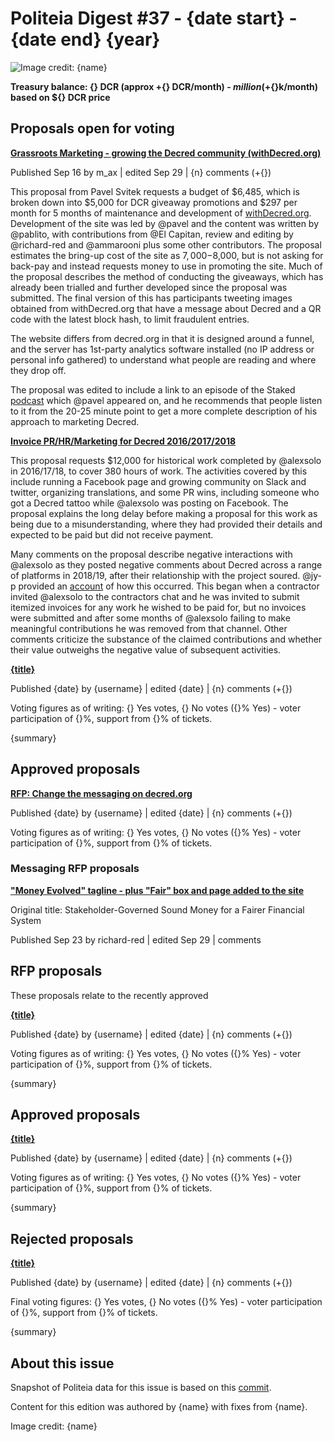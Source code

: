 # Politeia Digest #37 - {date start} - {date end} {year}

![Image credit: {name}](img/{path})

**Treasury balance: {} DCR (approx +{} DCR/month) - ${} million (+${}k/month) based on ${} DCR price**

## Proposals open for voting

**[Grassroots Marketing - growing the Decred community (withDecred.org)](https://proposals.decred.org/proposals/2bf72e6)**

Published Sep 16 by m_ax | edited Sep 29 | {n} comments (+{})

This proposal from Pavel Svitek requests a budget of $6,485, which is broken down into $5,000 for DCR giveaway promotions and $297 per month for 5 months of maintenance and development of [withDecred.org](https://withDecred.org). Development of the site was led by @pavel and the content was written by @pablito, with contributions from @El Capitan, review and editing by @richard-red and @ammarooni plus some other contributors. The proposal estimates the bring-up cost of the site as $7,000-$8,000, but is not asking for back-pay and instead requests money to use in promoting the site. Much of the proposal describes the method of conducting the giveaways, which has already been trialled and further developed since the proposal was submitted. The final version of this has participants tweeting images obtained from withDecred.org that have a message about Decred and a QR code with the latest block hash, to limit fraudulent entries.

The website differs from decred.org in that it is designed around a funnel, and the server has 1st-party analytics software installed (no IP address or personal info gathered) to understand what people are reading and where they drop off.

The proposal was edited to include a link to an episode of the Staked [podcast](https://anchor.fm/staked-podcast/episodes/Interview-with-Pavel-Svitek-Co-founder-of-WithDecred-org-ek1749) which @pavel appeared on, and he recommends that people listen to it from the 20-25 minute point to get a more complete description of his approach to marketing Decred.

**[Invoice PR/HR/Marketing for Decred 2016/2017/2018](https://proposals.decred.org/proposals/f279ed5)**

This proposal requests $12,000 for historical work completed by @alexsolo in 2016/17/18, to cover 380 hours of work. The activities covered by this include running a Facebook page and growing community on Slack and twitter, organizing translations, and some PR wins, including someone who got a Decred tattoo while @alexsolo was posting on Facebook. The proposal explains the long delay before making a proposal for this work as being due to a misunderstanding, where they had provided their details and expected to be paid but did not receive payment.

Many comments on the proposal describe negative interactions with @alexsolo as they posted negative comments about Decred across a range of platforms in 2018/19, after their relationship with the project soured. @jy-p provided an [account](https://proposals.decred.org/proposals/f279ed5695c9aff93e935a4665b67cff2f1032a2baffc6f3474cd0c97f9dde53/comments/48) of how this occurred. This began when a contractor invited @alexsolo to the contractors chat and he was invited to submit itemized invoices for any work he wished to be paid for, but no invoices were submitted and after some months of @alexsolo failing to make meaningful contributions he was removed from that channel. Other comments criticize the substance of the claimed contributions and whether their value outweighs the negative value of subsequent activities.


**[{title}]({link})**

Published {date} by {username} | edited {date} | {n} comments (+{})

Voting figures as of writing: {} Yes votes, {} No votes ({}% Yes) - voter participation of {}%, support from {}% of tickets.

{summary}

## Approved proposals 

**[RFP: Change the messaging on decred.org](https://proposals.decred.org/proposals/91becea)**

Published {date} by {username} | edited {date} | {n} comments (+{})

Voting figures as of writing: {} Yes votes, {} No votes ({}% Yes) - voter participation of {}%, support from {}% of tickets.

### Messaging RFP proposals

**["Money Evolved" tagline - plus "Fair" box and page added to the site](https://proposals.decred.org/proposals/f0a00d5)**

Original title: Stakeholder-Governed Sound Money for a Fairer Financial System

Published Sep 23 by richard-red | edited Sep 29 | comments













## RFP proposals



These proposals relate to the recently approved







**[{title}]({link})**

Published {date} by {username} | edited {date} | {n} comments (+{})

Voting figures as of writing: {} Yes votes, {} No votes ({}% Yes) - voter participation of {}%, support from {}% of tickets.

{summary}

## Approved proposals

**[{title}]({link})**

Published {date} by {username} | edited {date} | {n} comments (+{})

Voting figures as of writing: {} Yes votes, {} No votes ({}% Yes) - voter participation of {}%, support from {}% of tickets.

{summary}

## Rejected proposals

**[{title}]({link})**

Published {date} by {username} | edited {date} | {n} comments (+{})

Final voting figures: {} Yes votes, {} No votes ({}% Yes) - voter participation of {}%, support from {}% of tickets.

{summary}

## About this issue

Snapshot of Politeia data for this issue is based on this [commit]({link}).

Content for this edition was authored by {name} with fixes from {name}.

Image credit: {name}
